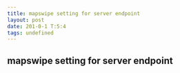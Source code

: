 ```yaml
---
title: mapswipe setting for server endpoint
layout: post
date: 201-0-1 T:5:4
tags: undefined
---
```

## mapswipe setting for server endpoint

